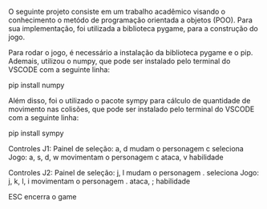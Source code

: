 O seguinte projeto consiste em um trabalho acadêmico visando o conhecimento o metódo de programação orientada a objetos (POO). Para sua implementação, foi utilizada a biblioteca pygame, para a construção do jogo.

Para rodar o jogo, é necessário a instalação da biblioteca pygame e o pip. Ademais, utilizou o numpy, que pode ser instalado pelo terminal do VSCODE com a seguinte linha:

pip install numpy

Além disso, foi o utilizado o pacote sympy para cálculo de quantidade de movimento nas colisões, que pode ser instalado pelo terminal do VSCODE com a seguinte linha:

pip install sympy

Controles J1:
	Painel de seleção:
		a, d mudam o personagem
		c seleciona
	Jogo:
		a, s, d, w movimentam o personagem
		c ataca, v habilidade

Controles J2:
	Painel de seleção:
		j, l mudam o personagem
		. seleciona
	Jogo:
		j, k, l, i movimentam o personagem
		. ataca, ; habilidade

ESC encerra o game
